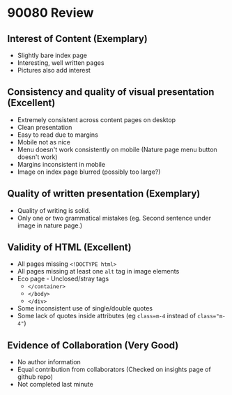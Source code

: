 # 90080 Review
## Interest of Content (Exemplary)
- Slightly bare index page
- Interesting, well written pages
- Pictures also add interest

## Consistency and quality of visual presentation (Excellent)
- Extremely consistent across content pages on desktop
- Clean presentation
- Easy to read due to margins
- Mobile not as nice
- Menu doesn't work consistently on mobile (Nature page menu button doesn't work)
- Margins inconsistent in mobile
- Image on index page blurred (possibly too large?)

## Quality of written presentation (Exemplary)
- Quality of writing is solid.
- Only one or two grammatical mistakes (eg. Second sentence under image in nature page.)

## Validity of HTML (Excellent)
- All pages missing `<!DOCTYPE html>`
- All pages missing at least one `alt` tag in image elements
- Eco page - Unclosed/stray tags
  - `</container>`
  - `</body>`
  - `</div>`
 - Some inconsistent use of single/double quotes
 - Some lack of quotes inside attributes (eg `class=m-4` instead of `class="m-4"`)
 
 ## Evidence of Collaboration (Very Good)
 - No author information
 - Equal contribution from collaborators (Checked on insights page of github repo)
 - Not completed last minute
